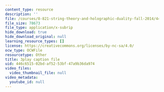 ```yaml
---
content_type: resource
description: ''
file: /courses/8-821-string-theory-and-holographic-duality-fall-2014/446c651502bdaf5253bf47a9b36da974_14_8tzAd1rA.srt
file_size: 78673
file_type: application/x-subrip
hide_download: true
hide_download_original: null
learning_resource_types: []
license: https://creativecommons.org/licenses/by-nc-sa/4.0/
ocw_type: OCWFile
resourcetype: Other
title: 3play caption file
uid: 446c6515-02bd-af52-53bf-47a9b36da974
video_files:
  video_thumbnail_file: null
video_metadata:
  youtube_id: null
---
```

